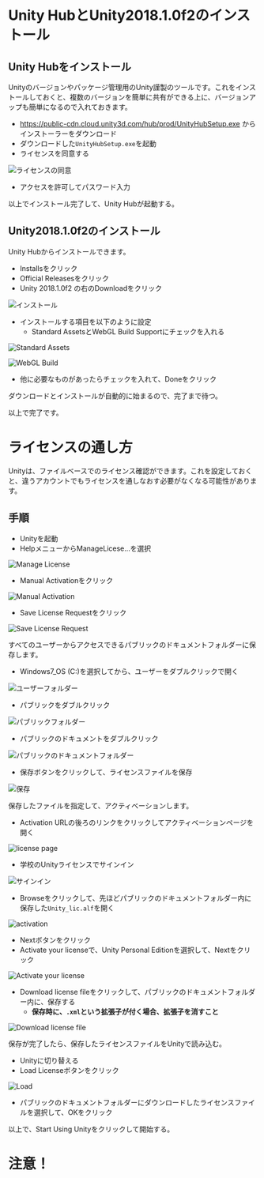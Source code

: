 # Unity HubとUnity2018.1.0f2のインストール
## Unity Hubをインストール
Unityのバージョンやパッケージ管理用のUnity謹製のツールです。これをインストールしておくと、複数のバージョンを簡単に共有ができる上に、バージョンアップも簡単になるので入れておきます。

- https://public-cdn.cloud.unity3d.com/hub/prod/UnityHubSetup.exe からインストーラーをダウンロード
- ダウンロードした`UnityHubSetup.exe`を起動
- ライセンスを同意する

![ライセンスの同意](images/unityhub/img00.png)

- アクセスを許可してパスワード入力

以上でインストール完了して、Unity Hubが起動する。

## Unity2018.1.0f2のインストール
Unity Hubからインストールできます。

- Installsをクリック
- Official Releasesをクリック
- Unity 2018.1.0f2 の右のDownloadをクリック

![インストール](images/unityhub/img01.png)

- インストールする項目を以下のように設定
  - Standard AssetsとWebGL Build Supportにチェックを入れる

![Standard Assets](images/unityhub/img02.png)


![WebGL Build](images/unityhub/img03.png)

- 他に必要なものがあったらチェックを入れて、Doneをクリック

ダウンロードとインストールが自動的に始まるので、完了まで待つ。

以上で完了です。

# ライセンスの通し方
Unityは、ファイルベースでのライセンス確認ができます。これを設定しておくと、違うアカウントでもライセンスを通しなおす必要がなくなる可能性があります。

## 手順
- Unityを起動
- HelpメニューからManageLicese...を選択

![Manage License](images/unityhub/img10.png)

- Manual Activationをクリック

![Manual Activation](images/unityhub/img11.png)

- Save License Requestをクリック

![Save License Request](images/unityhub/img12.png)

すべてのユーザーからアクセスできるパブリックのドキュメントフォルダーに保存します。

- Windows7_OS (C:)を選択してから、ユーザーをダブルクリックで開く

![ユーザーフォルダー](images/unityhub/img13.png)

- パブリックをダブルクリック

![パブリックフォルダー](images/unityhub/img14.png)

- パブリックのドキュメントをダブルクリック

![パブリックのドキュメントフォルダー](images/unityhub/img15.png)

- 保存ボタンをクリックして、ライセンスファイルを保存

![保存](images/unityhub/img16.png)

保存したファイルを指定して、アクティベーションします。

- Activation URLの後ろのリンクをクリックしてアクティベーションページを開く

![license page](images/unityhub/img20.png)

- 学校のUnityライセンスでサインイン

![サインイン](images/unityhub/img21.png)

- Browseをクリックして、先ほどパブリックのドキュメントフォルダー内に保存した`Unity_lic.alf`を開く

![activation](images/unityhub/img22.png)

- Nextボタンをクリック
- Activate your licenseで、Unity Personal Editionを選択して、Nextをクリック

![Activate your license](images/unityhub/img23.png)

- Download license fileをクリックして、パブリックのドキュメントフォルダー内に、保存する
  - <b>保存時に、`.xml`という拡張子が付く場合、拡張子を消すこと</b>

![Download license file](images/unityhub/img24.png)

保存が完了したら、保存したライセンスファイルをUnityで読み込む。

- Unityに切り替える
- Load Licenseボタンをクリック

![Load](images/unityhub/img25.png)

- パブリックのドキュメントフォルダーにダウンロードしたライセンスファイルを選択して、OKをクリック

以上で、Start Using Unityをクリックして開始する。

# 注意！
